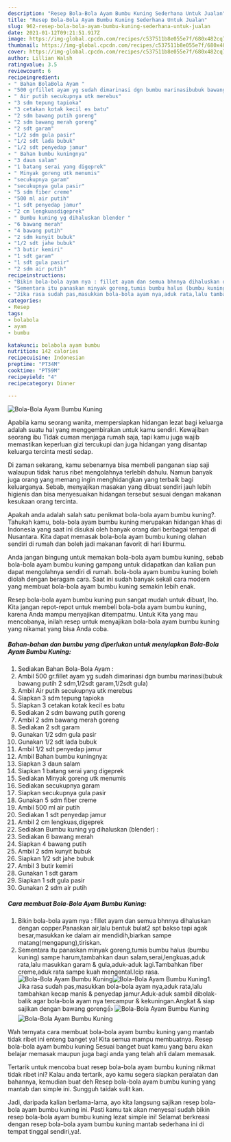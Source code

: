 ```yaml
---
description: "Resep Bola-Bola Ayam Bumbu Kuning Sederhana Untuk Jualan"
title: "Resep Bola-Bola Ayam Bumbu Kuning Sederhana Untuk Jualan"
slug: 962-resep-bola-bola-ayam-bumbu-kuning-sederhana-untuk-jualan
date: 2021-01-12T09:21:51.917Z
image: https://img-global.cpcdn.com/recipes/c537511b8e055e7f/680x482cq70/bola-bola-ayam-bumbu-kuning-foto-resep-utama.jpg
thumbnail: https://img-global.cpcdn.com/recipes/c537511b8e055e7f/680x482cq70/bola-bola-ayam-bumbu-kuning-foto-resep-utama.jpg
cover: https://img-global.cpcdn.com/recipes/c537511b8e055e7f/680x482cq70/bola-bola-ayam-bumbu-kuning-foto-resep-utama.jpg
author: Lillian Walsh
ratingvalue: 3.5
reviewcount: 6
recipeingredient:
- " Bahan BolaBola Ayam "
- "500 grfillet ayam yg sudah dimarinasi dgn bumbu marinasibubuk bawang putih 2 sdm12sdt garam12sdt gula"
- " Air putih secukupnya utk merebus"
- "3 sdm tepung tapioka"
- "3 cetakan kotak kecil es batu"
- "2 sdm bawang putih goreng"
- "2 sdm bawang merah goreng"
- "2 sdt garam"
- "1/2 sdm gula pasir"
- "1/2 sdt lada bubuk"
- "1/2 sdt penyedap jamur"
- " Bahan bumbu kuningnya"
- "3 daun salam"
- "1 batang serai yang digeprek"
- " Minyak goreng utk menumis"
- "secukupnya garam"
- "secukupnya gula pasir"
- "5 sdm fiber creme"
- "500 ml air putih"
- "1 sdt penyedap jamur"
- "2 cm lengkuasdigeprek"
- " Bumbu kuning yg dihaluskan blender "
- "6 bawang merah"
- "4 bawang putih"
- "2 sdm kunyit bubuk"
- "1/2 sdt jahe bubuk"
- "3 butir kemiri"
- "1 sdt garam"
- "1 sdt gula pasir"
- "2 sdm air putih"
recipeinstructions:
- "Bikin bola-bola ayam nya : fillet ayam dan semua bhnnya dihaluskan dengan copper.Panaskan air,lalu bentuk bulat2 spt bakso tapi agak besar,masukkan ke dalam air mendidih,biarkan sampe matang(mengapung),tiriskan."
- "Sementara itu panaskan minyak goreng,tumis bumbu halus (bumbu kuning) sampe harum,tambahkan daun salam,serai,lengkuas,aduk rata,lalu masukkan garam &amp; gula,aduk-aduk lagi.Tambahkan fiber creme,aduk rata sampe kuah mengental.Icip rasa."
- "Jika rasa sudah pas,masukkan bola-bola ayam nya,aduk rata,lalu tambahkan kecap manis &amp; penyedap jamur.Aduk-aduk sambil dibolak-balik agar bola-bola ayam nya tercampur &amp; kekuningan.Angkat &amp; siap sajikan dengan bawang goreng👍"
categories:
- Resep
tags:
- bolabola
- ayam
- bumbu

katakunci: bolabola ayam bumbu 
nutrition: 142 calories
recipecuisine: Indonesian
preptime: "PT34M"
cooktime: "PT59M"
recipeyield: "4"
recipecategory: Dinner

---
```



![Bola-Bola Ayam Bumbu Kuning](https://img-global.cpcdn.com/recipes/c537511b8e055e7f/680x482cq70/bola-bola-ayam-bumbu-kuning-foto-resep-utama.jpg)

Apabila kamu seorang wanita, mempersiapkan hidangan lezat bagi keluarga adalah suatu hal yang menggembirakan untuk kamu sendiri. Kewajiban seorang ibu Tidak cuman menjaga rumah saja, tapi kamu juga wajib memastikan keperluan gizi tercukupi dan juga hidangan yang disantap keluarga tercinta mesti sedap.

Di zaman  sekarang, kamu sebenarnya bisa membeli panganan siap saji walaupun tidak harus ribet mengolahnya terlebih dahulu. Namun banyak juga orang yang memang ingin menghidangkan yang terbaik bagi keluarganya. Sebab, menyajikan masakan yang dibuat sendiri jauh lebih higienis dan bisa menyesuaikan hidangan tersebut sesuai dengan makanan kesukaan orang tercinta. 



Apakah anda adalah salah satu penikmat bola-bola ayam bumbu kuning?. Tahukah kamu, bola-bola ayam bumbu kuning merupakan hidangan khas di Indonesia yang saat ini disukai oleh banyak orang dari berbagai tempat di Nusantara. Kita dapat memasak bola-bola ayam bumbu kuning olahan sendiri di rumah dan boleh jadi makanan favorit di hari liburmu.

Anda jangan bingung untuk memakan bola-bola ayam bumbu kuning, sebab bola-bola ayam bumbu kuning gampang untuk didapatkan dan kalian pun dapat mengolahnya sendiri di rumah. bola-bola ayam bumbu kuning boleh diolah dengan beragam cara. Saat ini sudah banyak sekali cara modern yang membuat bola-bola ayam bumbu kuning semakin lebih enak.

Resep bola-bola ayam bumbu kuning pun sangat mudah untuk dibuat, lho. Kita jangan repot-repot untuk membeli bola-bola ayam bumbu kuning, karena Anda mampu menyajikan ditempatmu. Untuk Kita yang mau mencobanya, inilah resep untuk menyajikan bola-bola ayam bumbu kuning yang nikamat yang bisa Anda coba.

<!--inarticleads1-->

##### Bahan-bahan dan bumbu yang diperlukan untuk menyiapkan Bola-Bola Ayam Bumbu Kuning:

1. Sediakan  Bahan Bola-Bola Ayam :
1. Ambil 500 gr.fillet ayam yg sudah dimarinasi dgn bumbu marinasi(bubuk bawang putih 2 sdm,1/2sdt garam,1/2sdt gula)
1. Ambil  Air putih secukupnya utk merebus
1. Siapkan 3 sdm tepung tapioka
1. Siapkan 3 cetakan kotak kecil es batu
1. Sediakan 2 sdm bawang putih goreng
1. Ambil 2 sdm bawang merah goreng
1. Sediakan 2 sdt garam
1. Gunakan 1/2 sdm gula pasir
1. Gunakan 1/2 sdt lada bubuk
1. Ambil 1/2 sdt penyedap jamur
1. Ambil  Bahan bumbu kuningnya:
1. Siapkan 3 daun salam
1. Siapkan 1 batang serai yang digeprek
1. Sediakan  Minyak goreng utk menumis
1. Sediakan secukupnya garam
1. Siapkan secukupnya gula pasir
1. Gunakan 5 sdm fiber creme
1. Ambil 500 ml air putih
1. Sediakan 1 sdt penyedap jamur
1. Ambil 2 cm lengkuas,digeprek
1. Sediakan  Bumbu kuning yg dihaluskan (blender) :
1. Sediakan 6 bawang merah
1. Siapkan 4 bawang putih
1. Ambil 2 sdm kunyit bubuk
1. Siapkan 1/2 sdt jahe bubuk
1. Ambil 3 butir kemiri
1. Gunakan 1 sdt garam
1. Siapkan 1 sdt gula pasir
1. Gunakan 2 sdm air putih




<!--inarticleads2-->

##### Cara membuat Bola-Bola Ayam Bumbu Kuning:

1. Bikin bola-bola ayam nya : fillet ayam dan semua bhnnya dihaluskan dengan copper.Panaskan air,lalu bentuk bulat2 spt bakso tapi agak besar,masukkan ke dalam air mendidih,biarkan sampe matang(mengapung),tiriskan.
1. Sementara itu panaskan minyak goreng,tumis bumbu halus (bumbu kuning) sampe harum,tambahkan daun salam,serai,lengkuas,aduk rata,lalu masukkan garam &amp; gula,aduk-aduk lagi.Tambahkan fiber creme,aduk rata sampe kuah mengental.Icip rasa.
<img src="//assets-global.cpcdn.com/assets/icons/button_play-2c75c40dde080a61004c1f40b05d8f140eaff45d7e9e6481dc71c63d2e7c4909.png" alt="Bola-Bola Ayam Bumbu Kuning"><img src="//assets-global.cpcdn.com/assets/icons/button_play-2c75c40dde080a61004c1f40b05d8f140eaff45d7e9e6481dc71c63d2e7c4909.png" alt="Bola-Bola Ayam Bumbu Kuning">1. Jika rasa sudah pas,masukkan bola-bola ayam nya,aduk rata,lalu tambahkan kecap manis &amp; penyedap jamur.Aduk-aduk sambil dibolak-balik agar bola-bola ayam nya tercampur &amp; kekuningan.Angkat &amp; siap sajikan dengan bawang goreng👍
<img src="//assets-global.cpcdn.com/assets/icons/button_play-2c75c40dde080a61004c1f40b05d8f140eaff45d7e9e6481dc71c63d2e7c4909.png" alt="Bola-Bola Ayam Bumbu Kuning"><img src="//assets-global.cpcdn.com/assets/icons/button_play-2c75c40dde080a61004c1f40b05d8f140eaff45d7e9e6481dc71c63d2e7c4909.png" alt="Bola-Bola Ayam Bumbu Kuning">



Wah ternyata cara membuat bola-bola ayam bumbu kuning yang mantab tidak ribet ini enteng banget ya! Kita semua mampu membuatnya. Resep bola-bola ayam bumbu kuning Sesuai banget buat kamu yang baru akan belajar memasak maupun juga bagi anda yang telah ahli dalam memasak.

Tertarik untuk mencoba buat resep bola-bola ayam bumbu kuning nikmat tidak ribet ini? Kalau anda tertarik, ayo kamu segera siapkan peralatan dan bahannya, kemudian buat deh Resep bola-bola ayam bumbu kuning yang mantab dan simple ini. Sungguh taidak sulit kan. 

Jadi, daripada kalian berlama-lama, ayo kita langsung sajikan resep bola-bola ayam bumbu kuning ini. Pasti kamu tak akan menyesal sudah bikin resep bola-bola ayam bumbu kuning lezat simple ini! Selamat berkreasi dengan resep bola-bola ayam bumbu kuning mantab sederhana ini di tempat tinggal sendiri,ya!.

